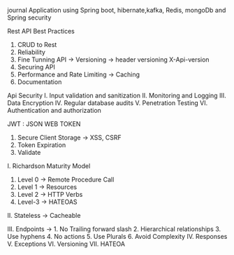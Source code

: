 journal Application using Spring boot, hibernate,kafka, Redis, mongoDb and Spring security 


Rest API Best Practices

1. CRUD to Rest
2. Reliability
3. Fine Tunning  API -> Versioning -> header versioning X-Api-version
4. Securing  API 
5. Performance and Rate Limiting -> Caching 
6. Documentation 


Api Security
I. Input validation and sanitization
II. Monitoring and Logging 
III. Data Encryption 
IV. Regular database audits
V. Penetration Testing 
VI. Authentication and authorization  

JWT : JSON  WEB TOKEN
1.  Secure Client Storage -> XSS, CSRF
2. Token Expiration
3. Validate


I. Richardson Maturity Model
1. Level 0 -> Remote Procedure Call
2. Level 1 -> Resources
3. Level 2 -> HTTP Verbs
4. Level-3 -> HATEOAS

II. Stateless -> Cacheable

III. Endpoints -> 
        1. No Trailing forward slash
        2. Hierarchical relationships
        3. Use hyphens
        4. No actions 
        5. Use Plurals 
        6. Avoid Complexity
IV. Responses 
V. Exceptions
VI. Versioning
VII. HATEOA

